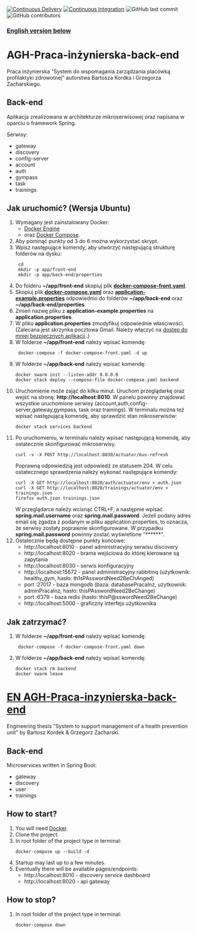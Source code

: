 [![Continuous Delivery](https://github.com/bartoszkordek/AGH-Praca-inzynierska-back-end/actions/workflows/continuous-delivery.yml/badge.svg)](https://github.com/bartoszkordek/AGH-Praca-inzynierska-back-end/actions/workflows/continuous-delivery.yml)
[![Continuous Integration](https://github.com/bartoszkordek/AGH-Praca-inzynierska-back-end/actions/workflows/continuous-integration.yml/badge.svg)](https://github.com/bartoszkordek/AGH-Praca-inzynierska-back-end/actions/workflows/continuous-integration.yml)
![GitHub last commit](https://img.shields.io/github/last-commit/bartoszkordek/AGH-Praca-inzynierska-back-end)
![GitHub contributors](https://img.shields.io/github/contributors/bartoszkordek/AGH-Praca-inzynierska-back-end)

### [English version below](#en-agh-praca-inzynierska-back-end)

# AGH-Praca-inżynierska-back-end

Praca inżynierska "System do wspomagania zarządzania placówką profilaktyki zdrowotnej" autorstwa Bartosza Kordka i
Grzegorza Zacharskiego.

## Back-end

Aplikacja zrealizowana w architekturze mikroserwisowej oraz napisana w oparciu o framework Spring.

Serwisy:

* gateway
* discovery
* config-server
* account
* auth
* gympass
* task
* trainings

## Jak uruchomić? (Wersja Ubuntu)

1. Wymagany jest zainstalowany Docker:
    * [Docker Engine](https://docs.docker.com/engine/install/)
    * oraz [Docker Compose](https://docs.docker.com/compose/install/).
2. Aby pominąć punkty od 3 do 6 można wykorzystać skrypt.
3. Wpisz następujące komendy, aby utwórzyć następującą strukturę folderów na dysku:
   ```shell script
    cd 
    mkdir -p app/front-end
    mkdir -p app/back-end/properties
    ```
4. Do folderu __~/app/front-end__ skopiuj plik [__docker-compose-front.yaml__](https://github.com/bartoszkordek/AGH-Praca-inzynierska-back-end/blob/main/docker-compose-front.yaml).
5. Skopiuj plik [__docker-compose.yaml__](https://github.com/bartoszkordek/AGH-Praca-inzynierska-back-end/blob/main/docker-compose.yaml) oraz [__application-example.properties__](https://github.com/bartoszkordek/AGH-Praca-inzynierska-back-end/blob/main/properties/application-example.properties)
   odpowiednio do folderów __~/app/back-end__ oraz __~/app/back-end/properties__.
6. Zmień nazwę pliku z __application-example.properties__ na __application.properties__.
7. W pliku __application.properties__ zmodyfikuj odpowiednie właściwości.
   (Zalecana jest skrzynka pocztowa Gmail. Należy włączyć
   na [dostęp do mniej bezpiecznych aplikacji](https://support.google.com/accounts/answer/6010255?hl=pl#zippy=%2Cje%C5%9Bli-na-koncie-jest-w%C5%82%C4%85czony-dost%C4%99p-mniej-bezpiecznych-aplikacji)
   .)
8. W folderze __~/app/front-end__ należy wpisać komendę:
   ```shell script
    docker-compose -f docker-compose-front.yaml -d up 
    ```
9. W folderze __~/app/back-end__ należy wpisać komendę:
    ```shell script
    docker swarm init --listen-addr 0.0.0.0
    docker stack deploy --compose-file docker-compose.yaml backend
    ```
10. Uruchomienie może zająć do kilku minut. Uruchom przeglądarkę oraz wejść na stronę: __http://localhost:8010__. W
    panelu powinny znajdować wszystkie uruchomione serwisy (account,auth,config-server,gateway,gympass, task oraz
    trainings). W terminalu można też wpisać następującą komendę, aby sprawdzić stan mikroserwisów:
    ```shell script
    docker stack services backend
    ```
11. Po uruchomieniu, w terminalu należy wpisać następującą komendę, aby ostatecznie skonfigurować mikroserwisy.
    ```shell script
    curl -v -X POST http://localhost:8030/actuator/bus-refresh
    ```
    Poprawną odpowiedzią jest odpowiedź ze statusem 204. W celu ostatecznego sprawdzenia należy wykonać następujące
    komendy:
    ```shell script
    curl -X GET http://localhost:8020/auth/actuator/env > auth.json
    curl -X GET http://localhost:8020/trainings/actuator/env > trainings.json
    firefox auth.json trainings.json
    ```
    W przeglądarce należy wcisnąć CTRL+F, a następnie wpisać __spring.mail.username__ oraz __spring.mail.password__. 
    Jeżeli podany adres email się zgadza z podanym w pliku application.properties, to oznacza, że serwisy zostały poprawnie skonfigurowane. 
    W przypadku __spring.mail.password__ powinny zostać wyświetlone "******".
12. Ostatecznie będą dostępne punkty końcowe:
    * http://localhost:8010 - panel administracyjny serwisu discovery
    * http://localhost:8020 - brama wejściowa do której kierowane są zapytania
    * http://localhost:8030 - serwis konfiguracyjny
    * http://localhost:15672 - panel administracyjny rabbitmq (użytkownik: healthy_gym, hasło:
      th1sPAsswordNeed2BeChAnged)
    * port :27017 - baza mongodb (baza: databasePracaInz, użytkownik: adminPracaInz, hasło: thisPAsswordNeed2BeChange)
    * port :6379 - baza redis (hasło: thisP@sswordNeed2BeChange)
    * http://localhost:5000 - graficzny interfejs użytkownika

## Jak zatrzymać?

1. W folderze __~/app/front-end__ należy wpisać komendę:
   ```shell script
    docker-compose -f docker-compose-front.yaml down
    ```
2. W folderze __~/app/back-end__ należy wpisać komendę:
    ```shell script
    docker stack rm backend
    docker swarm leave
    ```

# [EN AGH-Praca-inzynierska-back-end](#en-agh-praca-inzynierska-back-end)

Engineering thesis "System to support management of a health prevention unit" by Bartosz Kordek & Grzegorz Zacharski.

## Back-end

Microservices written in Spring Boot:

* gateway
* discovery
* user
* trainings

## How to start?

1. You will need [Docker](https://www.docker.com/).
1. Clone the project.
1. In root folder of the project type in terminal:
    ```shell script
    docker-compose up --build -d
    ```
1. Startup may last up to a few minutes.
1. Eventually there will be available pages/endpoints:
    * http://localhost:8010 - discovery service dashboard
    * http://localhost:8020 - api gateway

## How to stop?

1. In root folder of the project type in terminal:
    ```shell script
    docker-compose down
    ```
